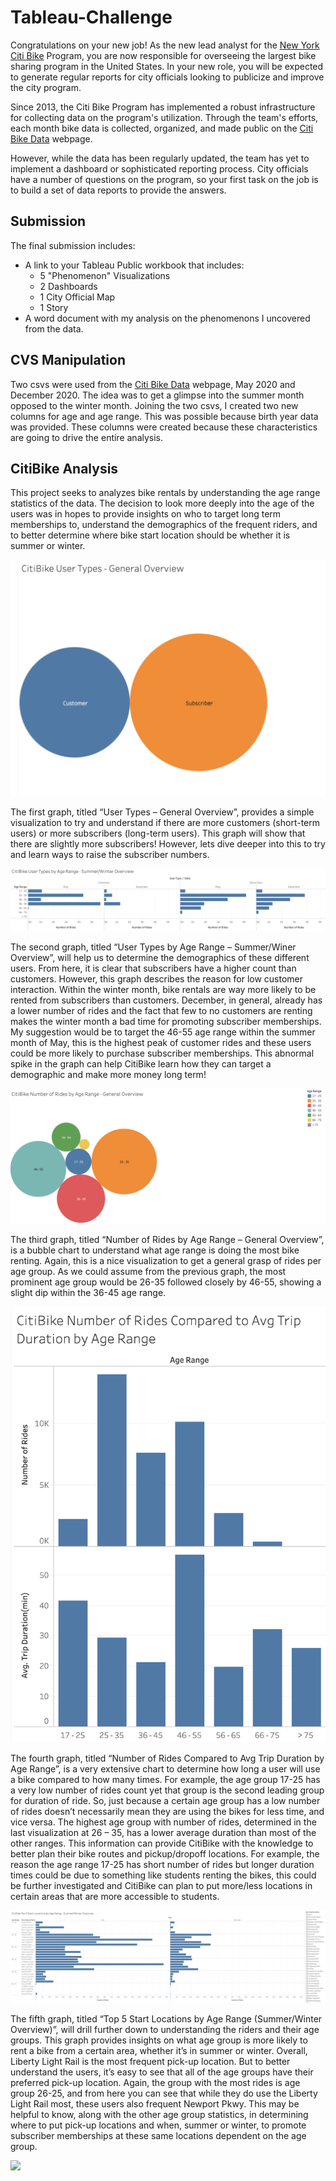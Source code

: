 # Tableau-Challenge
 
 Congratulations on your new job! As the new lead analyst for the [New York Citi Bike](https://en.wikipedia.org/wiki/Citi_Bike) Program, you are now responsible for overseeing the largest bike sharing program in the United States. In your new role, you will be expected to generate regular reports for city officials looking to publicize and improve the city program.

 Since 2013, the Citi Bike Program has implemented a robust infrastructure for collecting data on the program's utilization. Through the team's efforts, each month bike data is collected, organized, and made public on the [Citi Bike Data](https://www.citibikenyc.com/system-data) webpage.

 However, while the data has been regularly updated, the team has yet to implement a dashboard or sophisticated reporting process. City officials have a number of questions on the program, so your first task on the job is to build a set of data reports to provide the answers.


## Submission 

The final submission includes:

* A link to your Tableau Public workbook that includes: 
  * 5 "Phenomenon" Visualizations 
  * 2 Dashboards
  * 1 City Official Map
  * 1 Story 
* A word document with my analysis on the phenomenons I uncovered from the data.



## CVS Manipulation

Two csvs were used from the [Citi Bike Data](https://www.citibikenyc.com/system-data) webpage, May 2020 and December 2020. The idea was to get a glimpse into the summer month opposed to the winter month. Joining the two csvs, I created two new columns for age and age range. This was possible because birth year data was provided. These columns were created because these characteristics are going to drive the entire analysis. 


## CitiBike Analysis

This project seeks to analyzes bike rentals by understanding the age range statistics of the data. The decision to look more deeply into the age of the users was in hopes to provide insights on who to target long term memberships to, understand the demographics of the frequent riders, and to better determine where bike start location should be whether it is summer or winter. 


![ ](images/graphone.png)


The first graph, titled “User Types – General Overview”, provides a simple visualization to try and understand if there are more customers (short-term users) or more subscribers (long-term users). This graph will show that there are slightly more subscribers! However, lets dive deeper into this to try and learn ways to raise the subscriber numbers. 


![ ](images/graphtwo.png)


The second graph, titled “User Types by Age Range – Summer/Winer Overview”, will help us to determine the demographics of these different users. From here, it is clear that subscribers have a higher count than customers. However, this graph describes the reason for low customer interaction. Within the winter month, bike rentals are way more likely to be rented from subscribers than customers. December, in general, already has a lower number of rides and the fact that few to no customers are renting makes the winter month a bad time for promoting subscriber memberships. My suggestion would be to target the 46-55 age range within the summer month of May, this is the highest peak of customer rides and these users could be more likely to purchase subscriber memberships. This abnormal spike in the graph can help CitiBike learn how they can target a demographic and make more money long term! 


![ ](images/graphthree.png)


The third graph, titled “Number of Rides by Age Range – General Overview”, is a bubble chart to understand what age range is doing the most bike renting. Again, this is a nice visualization to get a general grasp of rides per age group. As we could assume from the previous graph, the most prominent age group would be 26-35 followed closely by 46-55, showing a slight dip within the 36-45 age range. 


![ ](images/graphfour.png)


The fourth graph, titled “Number of Rides Compared to Avg Trip Duration by Age Range”, is a very extensive chart to determine how long a user will use a bike compared to how many times. For example, the age group 17-25 has a very low number of rides count yet that group is the second leading group for duration of ride. So, just because a certain age group has a low number of rides doesn’t necessarily mean they are using the bikes for less time, and vice versa. The highest age group with number of rides, determined in the last visualization at 26 – 35, has a lower average duration than most of the other ranges. This information can provide CitiBike with the knowledge to better plan their bike routes and pickup/dropoff locations. For example, the reason the age range 17-25 has short number of rides but longer duration times could be due to something like students renting the bikes, this could be further investigated and CitiBike can plan to put more/less locations in certain areas that are more accessible to students.  


![ ](images/graphfive.png)


The fifth graph, titled “Top 5 Start Locations by Age Range (Summer/Winter Overview)”, will drill further down to understanding the riders and their age groups. This graph provides insights on what age group is more likely to rent a bike from a certain area, whether it’s in summer or winter. Overall, Liberty Light Rail is the most frequent pick-up location. But to better understand the users, it’s easy to see that all of the age groups have their preferred pick-up location. Again, the group with the most rides is age group 26-25, and from here you can see that while they do use the Liberty Light Rail most, these users also frequent Newport Pkwy. This may be helpful to know, along with the other age group statistics, in determining where to put pick-up locations and when, summer or winter, to promote subscriber memberships at these same locations dependent on the age group. 


![ ](images/graphmap.png)


